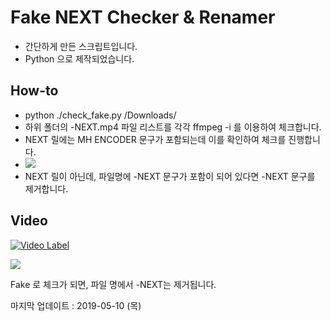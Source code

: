 # Fake NEXT Checker & Renamer

* 간단하게 만든 스크립트입니다. 
* Python 으로 제작되었습니다.



## How-to

- python ./check_fake.py /Downloads/
- 하위 폴더의 -NEXT.mp4 파일 리스트를 각각 ffmpeg -i 를 이용하여 체크합니다.
- NEXT 릴에는 MH ENCODER 문구가 포함되는데 이를 확인하여 체크를 진행합니다.
- ![](https://i.imgur.com/Nqk34FT.png)
- NEXT 릴이 아닌데, 파일명에 -NEXT 문구가 포함이 되어 있다면 -NEXT 문구를 제거합니다.



## Video

[![Video Label](https://img.youtube.com/vi/zww4gcSC5oQ/maxresdefault.jpg)](https://youtu.be/zww4gcSC5oQ?t=0s)



![](https://i.imgur.com/CY61c4i.png)



Fake 로 체크가 되면, 파일 명에서 -NEXT는 제거됩니다.





마지막 업데이트 : 2019-05-10 (목) 